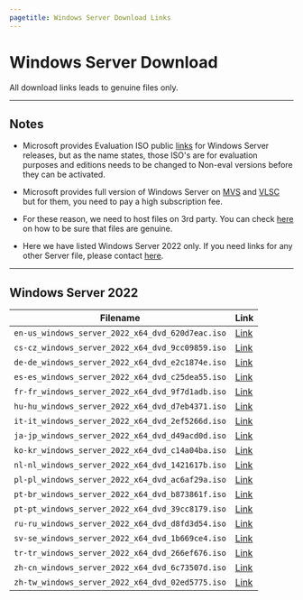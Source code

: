 ```yaml
---
pagetitle: Windows Server Download Links
---
```


# Windows Server Download

All download links leads to genuine files only.

------------------------------------------------------------------------

## Notes

-   Microsoft provides Evaluation ISO public [links](https://www.microsoft.com/en-in/evalcenter) for Windows Server releases, but as the name states, those ISO's are for evaluation purposes and editions needs to be changed to Non-eval versions before they can be activated.

-   Microsoft provides full version of Windows Server on [MVS](https://visualstudio.microsoft.com/subscriptions/) and [VLSC](https://www.microsoft.com/licensing/ServiceCenter/default.aspx) but for them, you need to pay a high subscription fee.

-   For these reason, we need to host files on 3rd party. You can check [here](genuine-installation-media.html#How_to_verify_genuinity_of_files) on how to be sure that files are genuine.

-   Here we have listed Windows Server 2022 only. If you need links for any other Server file, please contact [here](contactus.html).

------------------------------------------------------------------------

## Windows Server 2022

| Filename                                         | Link                                                                                                                  |
|---------------------------------------------------------------|-------|
| `en-us_windows_server_2022_x64_dvd_620d7eac.iso` | [Link](https://iso.massgrave.dev/ac11daa2-3b46-406a-851a-236f38fc9571/en-us_windows_server_2022_x64_dvd_620d7eac.iso) |
| `cs-cz_windows_server_2022_x64_dvd_9cc09859.iso` | [Link](https://iso.massgrave.dev/ac11daa2-3b46-406a-851a-236f38fc9571/cs-cz_windows_server_2022_x64_dvd_9cc09859.iso) |
| `de-de_windows_server_2022_x64_dvd_e2c1874e.iso` | [Link](https://iso.massgrave.dev/ac11daa2-3b46-406a-851a-236f38fc9571/de-de_windows_server_2022_x64_dvd_e2c1874e.iso) |
| `es-es_windows_server_2022_x64_dvd_c25dea55.iso` | [Link](https://iso.massgrave.dev/ac11daa2-3b46-406a-851a-236f38fc9571/es-es_windows_server_2022_x64_dvd_c25dea55.iso) |
| `fr-fr_windows_server_2022_x64_dvd_9f7d1adb.iso` | [Link](https://iso.massgrave.dev/ac11daa2-3b46-406a-851a-236f38fc9571/fr-fr_windows_server_2022_x64_dvd_9f7d1adb.iso) |
| `hu-hu_windows_server_2022_x64_dvd_d7eb4371.iso` | [Link](https://iso.massgrave.dev/ac11daa2-3b46-406a-851a-236f38fc9571/hu-hu_windows_server_2022_x64_dvd_d7eb4371.iso) |
| `it-it_windows_server_2022_x64_dvd_2ef5266d.iso` | [Link](https://iso.massgrave.dev/ac11daa2-3b46-406a-851a-236f38fc9571/it-it_windows_server_2022_x64_dvd_2ef5266d.iso) |
| `ja-jp_windows_server_2022_x64_dvd_d49acd0d.iso` | [Link](https://iso.massgrave.dev/ac11daa2-3b46-406a-851a-236f38fc9571/ja-jp_windows_server_2022_x64_dvd_d49acd0d.iso) |
| `ko-kr_windows_server_2022_x64_dvd_c14a04ba.iso` | [Link](https://iso.massgrave.dev/ac11daa2-3b46-406a-851a-236f38fc9571/ko-kr_windows_server_2022_x64_dvd_c14a04ba.iso) |
| `nl-nl_windows_server_2022_x64_dvd_1421617b.iso` | [Link](https://iso.massgrave.dev/ac11daa2-3b46-406a-851a-236f38fc9571/nl-nl_windows_server_2022_x64_dvd_1421617b.iso) |
| `pl-pl_windows_server_2022_x64_dvd_ac6af29a.iso` | [Link](https://iso.massgrave.dev/ac11daa2-3b46-406a-851a-236f38fc9571/pl-pl_windows_server_2022_x64_dvd_ac6af29a.iso) |
| `pt-br_windows_server_2022_x64_dvd_b873861f.iso` | [Link](https://iso.massgrave.dev/ac11daa2-3b46-406a-851a-236f38fc9571/pt-br_windows_server_2022_x64_dvd_b873861f.iso) |
| `pt-pt_windows_server_2022_x64_dvd_39cc8179.iso` | [Link](https://iso.massgrave.dev/ac11daa2-3b46-406a-851a-236f38fc9571/pt-pt_windows_server_2022_x64_dvd_39cc8179.iso) |
| `ru-ru_windows_server_2022_x64_dvd_d8fd3d54.iso` | [Link](https://iso.massgrave.dev/ac11daa2-3b46-406a-851a-236f38fc9571/ru-ru_windows_server_2022_x64_dvd_d8fd3d54.iso) |
| `sv-se_windows_server_2022_x64_dvd_1b669ce4.iso` | [Link](https://iso.massgrave.dev/ac11daa2-3b46-406a-851a-236f38fc9571/sv-se_windows_server_2022_x64_dvd_1b669ce4.iso) |
| `tr-tr_windows_server_2022_x64_dvd_266ef676.iso` | [Link](https://iso.massgrave.dev/ac11daa2-3b46-406a-851a-236f38fc9571/tr-tr_windows_server_2022_x64_dvd_266ef676.iso) |
| `zh-cn_windows_server_2022_x64_dvd_6c73507d.iso` | [Link](https://iso.massgrave.dev/ac11daa2-3b46-406a-851a-236f38fc9571/zh-cn_windows_server_2022_x64_dvd_6c73507d.iso) |
| `zh-tw_windows_server_2022_x64_dvd_02ed5775.iso` | [Link](https://iso.massgrave.dev/ac11daa2-3b46-406a-851a-236f38fc9571/zh-tw_windows_server_2022_x64_dvd_02ed5775.iso) |

